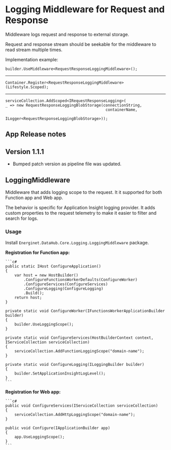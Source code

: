 # Logging Middleware for Request and Response

Middleware logs request and response to external storage.

Request and response stream should be seekable for the middleware to read stream multiple times.

Implementation example:

    builder.UseMiddleware<RequestResponseLoggingMiddleware>();
---

    Container.Register<RequestResponseLoggingMiddleware>(Lifestyle.Scoped);
---

    serviceCollection.AddScoped<IRequestResponseLogging>(
    _ => new RequestResponseLoggingBlobStorage(connectionString,
                                                containerName,
                                                ILogger<RequestResponseLoggingBlobStorage>));

## App Release notes

## Version 1.1.1

- Bumped patch version as pipeline file was updated.

## LoggingMiddleware

Middleware that adds logging scope to the request. It it supported for both Function app and Web app.

The behavior is specific for Application Insight logging provider. It adds custom properties to the request telemetry to make it easier to filter and search for logs.

### Usage

Install `Energinet.DataHub.Core.Logging.LoggingMiddleware` package.

**Registration for Function app:**

    ```c#
    public static IHost ConfigureApplication()
    {
        var host = new HostBuilder()
            .ConfigureFunctionsWorkerDefaults(ConfigureWorker)
            .ConfigureServices(ConfigureServices)
            .ConfigureLogging(ConfigureLogging)
            .Build();
        return host;
    }

    private static void ConfigureWorker(IFunctionsWorkerApplicationBuilder builder)
    {
        builder.UseLoggingScope();
    }

    private static void ConfigureServices(HostBuilderContext context, IServiceCollection serviceCollection)
    {
        serviceCollection.AddFunctionLoggingScope("domain-name");
    }

    private static void ConfigureLogging(ILoggingBuilder builder)
    {
        builder.SetApplicationInsightLogLevel();
    }
    ```

**Registration for Web app:**

    ```c#
    public void ConfigureServices(IServiceCollection serviceCollection)
    {
        serviceCollection.AddHttpLoggingScope("domain-name");
    }
    
    public void Configure(IApplicationBuilder app)
    {
        app.UseLoggingScope();
    }
    ```
